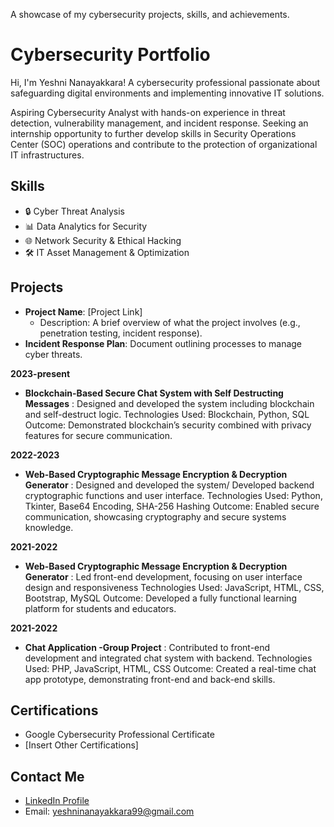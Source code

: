 A showcase of my cybersecurity projects, skills, and achievements.

# Cybersecurity Portfolio  
Hi, I'm Yeshni Nanayakkara! A cybersecurity professional passionate about safeguarding digital environments and implementing innovative IT solutions. 

 Aspiring Cybersecurity Analyst with hands-on experience in threat
 detection, vulnerability management, and incident response.
 Seeking an internship opportunity to further develop skills in Security
 Operations Center (SOC) operations and contribute to the
 protection of organizational IT infrastructures.

## Skills  
- 🔒 Cyber Threat Analysis  
- 📊 Data Analytics for Security  
- 🌐 Network Security & Ethical Hacking  
- 🛠️ IT Asset Management & Optimization

## Projects  
- **Project Name**: [Project Link]  
  - Description: A brief overview of what the project involves (e.g., penetration testing, incident response).  
- **Incident Response Plan**: Document outlining processes to manage cyber threats.

**2023-present**
- **Blockchain-Based Secure Chat System with Self Destructing Messages** :
Designed and developed the system including blockchain and self-destruct logic.
 Technologies Used: Blockchain, Python, SQL
 Outcome: Demonstrated blockchain’s security combined with
 privacy features for secure communication.

**2022-2023**
- **Web-Based Cryptographic Message Encryption & Decryption Generator** :
Designed and developed the system/ Developed backend cryptographic functions and user interface.
 Technologies Used:  Python, Tkinter, Base64 Encoding, SHA-256
 Hashing
 Outcome: Enabled secure communication, showcasing
 cryptography and secure systems knowledge.

**2021-2022**
 - **Web-Based Cryptographic Message Encryption & Decryption Generator** : 
Led front-end development, focusing on user interface design and responsiveness
 Technologies Used: JavaScript, HTML, CSS, Bootstrap, MySQL
 Outcome: Developed a fully functional learning platform for
 students and educators.

**2021-2022**
- **Chat Application -Group Project** :
 Contributed to front-end development and integrated chat system
 with backend.
 Technologies Used: PHP, JavaScript, HTML, CSS
 Outcome: Created a real-time chat app prototype,
 demonstrating front-end and back-end skills.
 
## Certifications  
- Google Cybersecurity Professional Certificate  
- [Insert Other Certifications]

## Contact Me  
- [LinkedIn Profile](https://it.linkedin.com/in/yeshninanayakkara)  
- Email: yeshninanayakkara99@gmail.com  
